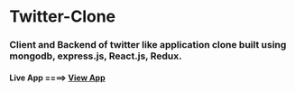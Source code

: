 # Twitter-Clone
### Client and Backend of twitter like application clone built using mongodb, express.js, React.js, Redux.
#### Live App ====>  [View App](https://micro-blogging-app-1.herokuapp.com/)
